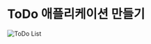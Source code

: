 ToDo 애플리케이션 만들기
===========
![ToDo List](https://user-images.githubusercontent.com/55949986/204124094-ce683a1c-f58d-4fdd-b12e-8ac3c87a36c1.gif)
   
